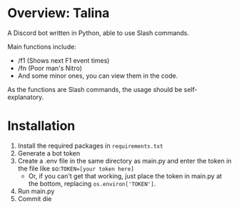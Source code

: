 # Overview: Talina
A Discord bot written in Python, able to use Slash commands.

Main functions include:
- /f1 (Shows next F1 event times)
- /fn (Poor man's Nitro)
- And some minor ones, you can view them in the code.

As the functions are Slash commands, the usage should be self-explanatory.

# Installation
1) Install the required packages in `requirements.txt`
2) Generate a bot token
3) Create a .env file in the same directory as main.py and enter the token in the file like so:`TOKEN=[your token here]`
   - Or, if you can't get that working, just place the token in main.py at the bottom, replacing `os.environ['TOKEN']`.
5) Run main.py
6) Commit die
